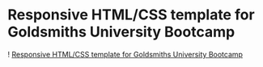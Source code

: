 # Responsive HTML/CSS template for Goldsmiths University Bootcamp
! [Responsive HTML/CSS template for Goldsmiths University Bootcamp](screens.png)

